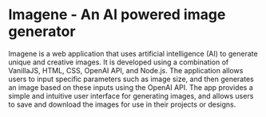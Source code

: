 # Imagene - An AI powered image generator
Imagene is a web application that uses artificial intelligence (AI) to generate unique and creative images. It is developed using a combination of VanillaJS, HTML, CSS, OpenAI API, and Node.js. The application allows users to input specific parameters such as image size, and then generates an image based on these inputs using the OpenAI API. The app provides a simple and intuitive user interface for generating images, and allows users to save and download the images for use in their projects or designs.
